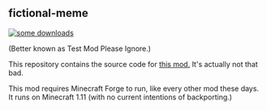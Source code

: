 fictional-meme
---

[![some downloads](http://cf.way2muchnoise.eu/253920.svg)](https://minecraft.curseforge.com/projects/test-mod-please-ignore)

(Better known as Test Mod Please Ignore.)

This repository contains the source code for [this mod.](https://minecraft.curseforge.com/projects/test-mod-please-ignore) It's actually not that bad.

This mod requires Minecraft Forge to run, like every other mod these days. It runs on Minecraft 1.11 (with no current intentions of backporting.)
